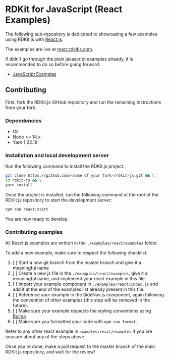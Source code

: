 # RDKit for JavaScript (React Examples)

The following sub-repository is dedicated to showcasing a few examples using RDKit.js with [React.js](https://reactjs.org/).

The examples are live at [react.rdkitjs.com](https://www.react.rdkitjs.com).

If didn't go through the plain javascript examples already, it is recommended to do so before going forward:

- [JavaScript Examples](https://github.com/MichelML/rdkit-js/tree/master/examples/javascript)

## Contributing

First, fork the RDKit.js GitHub repository and run the remaining instructions from your fork.

### Dependencies

- Git
- Node >= 14.x
- Yarn 1.22.19

### Installation and local development server

Run the following command to install the RDKit.js project.

```bash
git clone https://github.com/<name of your fork>/rdkit-js.git && \
cd rdkit-js && \
yarn install
```

Once the project is installed, run the following command at the root of the RDKit.js repository to start the development server:

```bash
npm run react:start
```

You are now ready to develop.

### Contributing examples

All React.js examples are written in the `./examples/react/examples` folder.

To add a new example, make sure to respect the following checklist:

1. [ ] Start a new git branch from the master branch and give it a meaningful name
2. [ ] Create a new js file in the `./examples/react/examples`, give it a meaningful name, and implement your react example in this file.
3. [ ] Import your example component in `./examples/react/index.js` and add it at the end of the examples list already present in this file.
4. [ ] Reference your example in the SideNav.js component, again following the convention of other examples (this step will be removed in the future).
5. [ ] Make sure your example respects the styling conventions using [Bulma](https://bulma.io/)
6. [ ] Make sure you formatted your code with `npm run format`.

Refer to any other react example in `examples/react/examples` if you are unusure about any of the steps above.

Once you're done, make a pull request to the master branch of the main RDKit.js repository, and wait for the review!
